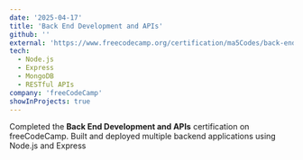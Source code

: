 ```yaml
---
date: '2025-04-17'
title: 'Back End Development and APIs'
github: ''
external: 'https://www.freecodecamp.org/certification/ma5Codes/back-end-development-and-apis'
tech:
  - Node.js
  - Express
  - MongoDB
  - RESTful APIs
company: 'freeCodeCamp'
showInProjects: true
---
```


Completed the **Back End Development and APIs** certification on freeCodeCamp. Built and deployed multiple backend applications using Node.js and Express
